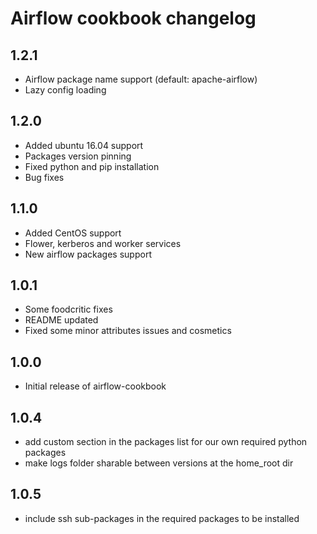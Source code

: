 # Airflow cookbook changelog

## 1.2.1

 - Airflow package name support (default: apache-airflow)
 - Lazy config loading

## 1.2.0

 - Added ubuntu 16.04 support
 - Packages version pinning
 - Fixed python and pip installation
 - Bug fixes

## 1.1.0

 - Added CentOS support
 - Flower, kerberos and worker services
 - New airflow packages support

## 1.0.1

- Some foodcritic fixes
- README updated
- Fixed some minor attributes issues and cosmetics

## 1.0.0

- Initial release of airflow-cookbook

## 1.0.4

- add custom section in the packages list for our own required python packages
- make logs folder sharable between versions at the home_root dir

## 1.0.5

- include ssh sub-packages in the required packages to be installed
